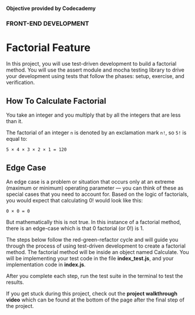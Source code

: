 #### Objective provided by Codecademy

### FRONT-END DEVELOPMENT

# Factorial Feature

In this project, you will use test-driven development to build a factorial method. You will use the assert module and mocha testing library to drive your development using tests that follow the phases: setup, exercise, and verification.

## How To Calculate Factorial
You take an integer and you multiply that by all the integers that are less than it.

The factorial of an integer `n` is denoted by an exclamation mark `n!`, so `5!` is equal to:

`5 × 4 × 3 × 2 × 1 = 120`

## Edge Case
An edge case is a problem or situation that occurs only at an extreme (maximum or minimum) operating parameter — you can think of these as special cases that you need to account for. Based on the logic of factorials, you would expect that calculating 0! would look like this:

`0 × 0 = 0`

But mathematically this is not true. In this instance of a factorial method, there is an edge-case which is that 0 factorial (or 0!) is 1.

The steps below follow the red-green-refactor cycle and will guide you through the process of using test-driven development to create a factorial method. The factorial method will be inside an object named Calculate. You will be implementing your test code in the file **index_test.js**, and your implementation code in **index.js**.

After you complete each step, run the test suite in the terminal to test the results.

If you get stuck during this project, check out the **project walkthrough video** which can be found at the bottom of the page after the final step of the project.
